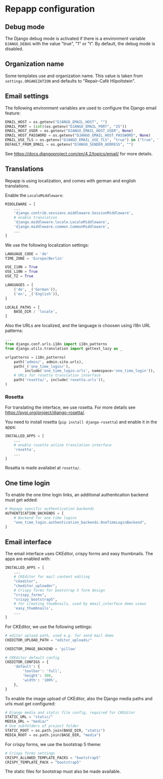 # Repapp configuration

## Debug mode

The Django debug mode is activated if there is a environment variable `DJANGO_DEBUG` with the value "true", "1" or "t". By default, the debug mode is disabled. 

## Organization name

Some templates use and organization name. This value is taken from `settings.ORGANIZATION` and defaults to "Repair-Café Hilpoltstein".

## Email settings

The following environment variables are used to configure the Django email feature:

``` Python
EMAIL_HOST = os.getenv("DJANGO_EMAIL_HOST", "")
EMAIL_PORT = (int)(os.getenv("DJANGO_EMAIL_PORT", "25"))
EMAIL_HOST_USER = os.getenv("DJANGO_EMAIL_HOST_USER", None)
EMAIL_HOST_PASSWORD = os.getenv("DJANGO_EMAIL_HOST_PASSWORD", None)
EMAIL_USE_TLS = os.getenv("DJANGO_EMAIL_USE_TLS", "true") in ("true", "1", "t")
DEFAULT_FROM_EMAIL = os.getenv("DJANGO_SENDER_ADDRESS", "")
```
See https://docs.djangoproject.com/en/4.2/topics/email/ for more details.

## Translations

Repapp is using localization, and comes with german and english translations.

Enable the `LocaleMiddleware`:

```Python
MIDDLEWARE = [
    ...
    'django.contrib.sessions.middleware.SessionMiddleware',
    # enable translation
    'django.middleware.locale.LocaleMiddleware',
    'django.middleware.common.CommonMiddleware',
    ...
]
```

We use the following localization settings:

```Python
LANGUAGE_CODE = 'de'
TIME_ZONE = 'Europe/Berlin'

USE_I18N = True
USE_L10N = True
USE_TZ = True

LANGUAGES = [
    ('de', _('German')),
    ('en', _('English')),
]

LOCALE_PATHS = [
    BASE_DIR / 'locale',
]
```

Also the URLs are localized, and the language is choosen using i18n URL patterns:

```Python
...
from django.conf.urls.i18n import i18n_patterns
from django.utils.translation import gettext_lazy as _

urlpatterns = i18n_patterns(
    path('admin/', admin.site.urls),
    path(_('one_time_login/'),
         include('one_time_login.urls', namespace='one_time_login')),
    # URLs for rosetta translation interface
    path('rosetta/', include('rosetta.urls')),
)
```

### Rosetta

For translating the interface, we use rosetta. For more details see https://pypi.org/project/django-rosetta/.

You need to install rosetta (`pip install django-rosetta`) and enable it in the apps:

```Python
INSTALLED_APPS = [
    ...
    # enable rosetta online translation interface
    'rosetta',
    ...
]
```

Rosatta is made availabel at `rosetta/`.

## One time login

To enable the one time login links, an additional authentication backend must get added:

```Python
# Repapp specific authentication backends
AUTHENTICATION_BACKENDS = [
    # Backend for one time logins
    "one_time_login.authentication_backends.OneTimeLoginBackend",
]
```

## Email interface

The email interface uses CKEditor, crispy forms and easy thumbnails. The apps are enabled with:

```Python
INSTALLED_APPS = [
    ...
    # CKEditor for mail content editing
    "ckeditor",
    "ckeditor_uploader",
    # Crispy forms for bootstrap 5 form design
    "crispy_forms",
    "crispy_bootstrap5",
    # for creating thumbnails, used by email_interface demo views
    'easy_thumbnails',
    ...
]
```

For CKEditor, we use the following settings:

```Python
# editor upload path, used e.g. for send mail demo
CKEDITOR_UPLOAD_PATH = "editor_uploads/"

CKEDITOR_IMAGE_BACKEND = 'pillow'

# CKEditor default config
CKEDITOR_CONFIGS = {
    'default': {
        'toolbar': 'full',
        'height': 300,
        'width': '100%',
    },
}
```

To enable the image upload of CKEditor, also the Django media paths and urls must get configured:

```Python
# Django media and static file config, required for CKEditor
STATIC_URL = "static/"
MEDIA_URL = "media/"
# Use subfolders of project folder
STATIC_ROOT = os.path.join(BASE_DIR, "static")
MEDIA_ROOT = os.path.join(BASE_DIR, "media")
```

For crispy forms, we use the bootstrap 5 theme:

```Python
# Crispy forms settings
CRISPY_ALLOWED_TEMPLATE_PACKS = "bootstrap5"
CRISPY_TEMPLATE_PACK = "bootstrap5"
```

The static files for bootstrap must also be made available.
